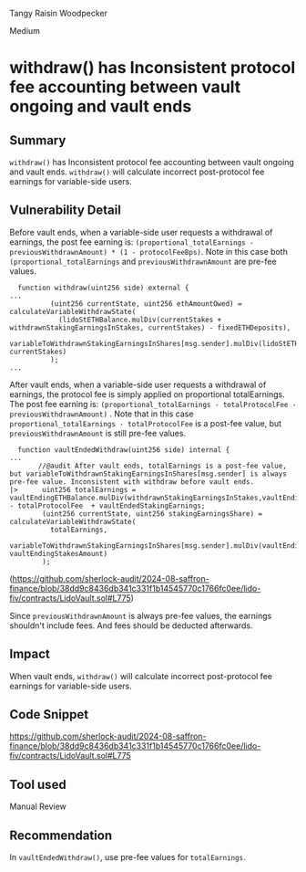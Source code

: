 Tangy Raisin Woodpecker

Medium

# withdraw() has Inconsistent protocol fee accounting between vault ongoing and vault ends

## Summary
`withdraw()` has Inconsistent protocol fee accounting between vault ongoing and vault ends. `withdraw()` will calculate incorrect post-protocol fee earnings for variable-side users.

## Vulnerability Detail
Before vault ends, when a variable-side user requests a withdrawal of earnings, the post fee earning is:  `(proportional_totalEarnings - previousWithdrawnAmount) * (1 - protocolFeeBps)`. Note in this case both `(proportional_totalEarnings` and `previousWithdrawnAmount` are pre-fee values. 
```solidity
  function withdraw(uint256 side) external {
...
          (uint256 currentState, uint256 ethAmountOwed) = calculateVariableWithdrawState(
            (lidoStETHBalance.mulDiv(currentStakes + withdrawnStakingEarningsInStakes, currentStakes) - fixedETHDeposits),
            variableToWithdrawnStakingEarningsInShares[msg.sender].mulDiv(lidoStETHBalance, currentStakes)
          );
...
```



After vault ends, when a variable-side user requests a withdrawal of earnings, the protocol fee is simply applied on proportional totalEarnings. The post fee earning is: `(proportional_totalEarnings - totalProtocolFee - previousWithdrawnAmount)` . Note that in this case `proportional_totalEarnings - totalProtocolFee` is a  post-fee value, but `previousWithdrawnAmount` is still pre-fee values.  

```solidity
  function vaultEndedWithdraw(uint256 side) internal {
...
       //@audit After vault ends, totalEarnings is a post-fee value, but variableToWithdrawnStakingEarningsInShares[msg.sender] is always pre-fee value. Inconsistent with withdraw before vault ends.
|>      uint256 totalEarnings = vaultEndingETHBalance.mulDiv(withdrawnStakingEarningsInStakes,vaultEndingStakesAmount) - totalProtocolFee  + vaultEndedStakingEarnings;
        (uint256 currentState, uint256 stakingEarningsShare) = calculateVariableWithdrawState(
          totalEarnings,
          variableToWithdrawnStakingEarningsInShares[msg.sender].mulDiv(vaultEndingETHBalance, vaultEndingStakesAmount)
        );

```
(https://github.com/sherlock-audit/2024-08-saffron-finance/blob/38dd9c8436db341c331f1b14545770c1766fc0ee/lido-fiv/contracts/LidoVault.sol#L775)

Since `previousWithdrawnAmount` is always pre-fee values, the earnings shouldn't include fees. And fees should be deducted afterwards.


## Impact
When vault ends, `withdraw()` will calculate incorrect post-protocol fee earnings for variable-side users.

## Code Snippet
https://github.com/sherlock-audit/2024-08-saffron-finance/blob/38dd9c8436db341c331f1b14545770c1766fc0ee/lido-fiv/contracts/LidoVault.sol#L775
## Tool used

Manual Review

## Recommendation
In `vaultEndedWithdraw()`, use pre-fee values for `totalEarnings`.